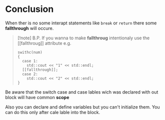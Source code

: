 # Conclusion

When ther is no some interapt statements like `break` or `return` there some **fallthrough** will occure.
> [!note] B.P.
> If you wanna to make **fallthroug** intentionaly use the [[fallthroug]] attribute e.g.
> ```
> swithc(num)
> {
>   case 1:
>     std::cout << "1" << std::endl;
>   [[fallthrough]];
>   case 2:
>     std::cout << "2" << std::endl;
> }

Be aware that the switch case and case lables wich was declared with out block will have common **scope**

Also you can declare and define variables but you can't initialize them. You can do this only after cale lable into the block.


